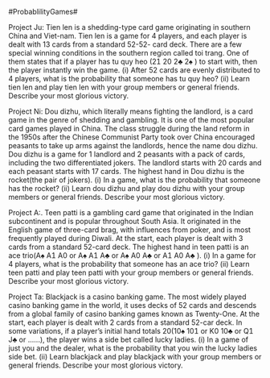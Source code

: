 #ProbablilityGames#

Project Ju: Tien len is a shedding-type card game originating in southern China and Viet-nam. Tien len is a game for 4 players, and each player is dealt with 13 cards from a standard 52-52-	card deck. There are a few special winning conditions in the southern region called toi trang. One of them states that if a player has tu quy heo (2 2 2♣ 2♠ ) to start with, then the player instantly win the game.
(i)	After 52 cards are evenly distributed to 4 players, what is the probability that someone has tu quy heo?
(ii)	Learn tien len and play tien len with your group members or general friends. Describe your most glorious victory.


Project Ni: Dou dizhu, which literally means fighting the landlord, is a card game in the genre of shedding and gambling. It is one of the most popular card games played in China. The class struggle during the land reform in the 1950s after the Chinese Communist Party took over China encouraged peasants to take up arms against the landlords, hence the name dou dizhu. Dou dizhu is a game for 1 landlord and 2 peasants with a pack of cards, including the two differentiated jokers. The landlord starts with 20 cards and each peasant starts with 17 cards. The highest hand in Dou dizhu is the rocket(the pair of jokers).
(i)	In a game, what is the probability that someone has the rocket?
(ii)	Learn dou dizhu and play dou dizhu with your group members or general friends. Describe your most glorious victory.

Project A:. Teen patti is a gambling card game that originated in the Indian subcontinent and is popular throughout South Asia. It originated in the English game of three-card brag, with influences from poker, and is most frequently played during Diwali. At the start, each player is dealt with 3 cards from a standard 52-card deck. The highest hand in teen patti is an ace trio(A♠ A A or A♠ A A♣ or A♠ A A♣ or A A A♣ ).
(i)	In a game for 4 players, what is the probability that someone has an ace trio?
(ii)	Learn teen patti and play teen patti with your group members or general friends. Describe your most glorious victory.


Project Ta: Blackjack is a casino banking game. The most widely played casino banking game in the world, it uses decks of 52 cards and descends from a global family of casino banking games known as Twenty-One. At the start, each player is dealt with 2 cards from a standard 52-car deck. In some variations, if a player’s initial hand totals 20(10♠ 10 or K 10♣ or Q J♣ or ......), the player wins a side bet called lucky ladies. 
(i)	In a game of just you and the dealer, what is the probability that you win the lucky ladies side bet.
(ii)	Learn blackjack and play blackjack with your group members or general friends. Describe your most glorious victory.
